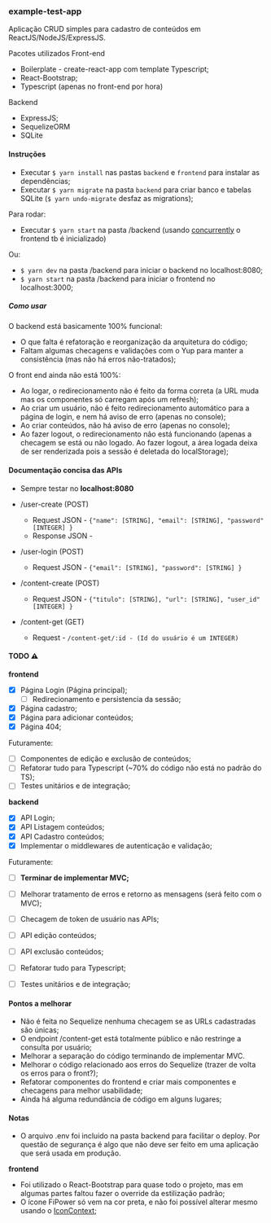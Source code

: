 ### example-test-app

Aplicação CRUD simples para cadastro de conteúdos em ReactJS/NodeJS/ExpressJS.

Pacotes utilizados
Front-end
- Boilerplate - create-react-app com template Typescript;
- React-Bootstrap;
- Typescript (apenas no front-end por hora)

Backend
- ExpressJS;
- SequelizeORM
- SQLite

#### Instruções
- Executar `$ yarn install` nas pastas `backend` e `frontend` para instalar as dependências;
- Executar `$ yarn migrate` na pasta `backend` para criar banco e tabelas SQLite (`$ yarn undo-migrate` desfaz as migrations);

Para rodar:
- Executar `$ yarn start` na pasta /backend (usando [concurrently](https://www.npmjs.com/package/concurrently) o frontend tb é inicializado)

Ou:
- `$ yarn dev` na pasta /backend para iniciar o backend no localhost:8080;
- `$ yarn start` na pasta /backend para iniciar o frontend no localhost:3000;

##### Como usar
O backend está basicamente 100% funcional:
  - O que falta é refatoração e reorganização da arquitetura do código;
  - Faltam algumas checagens e validações com o Yup para manter a consistência (mas não há erros não-tratados);

O front end ainda não está 100%:
  - Ao logar, o redirecionamento não é feito da forma correta (a URL muda mas os componentes só carregam após um refresh);
  - Ao criar um usuário, não é feito redirecionamento automático para a página de login, e nem há aviso de erro (apenas no console);
  - Ao criar conteúdos, não há aviso de erro (apenas no console);
  - Ao fazer logout, o redirecionamento não está funcionando (apenas a checagem se está ou não logado. Ao fazer logout, a área logada deixa de ser renderizada pois a sessão é deletada do localStorage);

#### Documentação concisa das APIs
- Sempre testar no **localhost:8080**

- /user-create (POST)
  - Request JSON - `{"name": [STRING], "email": [STRING], "password" [INTEGER] }`
  - Response JSON - 
- /user-login (POST)
  - Request JSON - `{"email": [STRING], "password": [STRING] }`
- /content-create (POST)
  - Request JSON - `{"titulo": [STRING], "url": [STRING], "user_id" [INTEGER] }`
- /content-get (GET)
  - Request - `/content-get/:id - (Id do usuário é um INTEGER)`


#### TODO :warning:
**frontend**
- [X] Página Login (Página principal);
  - [ ] Redirecionamento e persistencia da sessão;
- [X] Página cadastro;
- [X] Página para adicionar conteúdos;
- [X] Página 404;

Futuramente:
- [ ] Componentes de edição e exclusão de conteúdos;
- [ ] Refatorar tudo para Typescript (~70% do código não está no padrão do TS);
- [ ] Testes unitários e de integração;

**backend**
- [X] API Login;
- [X] API Listagem conteúdos;
- [X] API Cadastro conteúdos;
- [X] Implementar o middlewares de autenticação e validação;

Futuramente:
- [ ] **Terminar de implementar MVC;**
- [ ] Melhorar tratamento de erros e retorno as mensagens (será feito com o MVC);
- [ ] Checagem de token de usuário nas APIs;
- [ ] API edição conteúdos;
- [ ] API exclusão conteúdos;
- [ ] Refatorar tudo para Typescript;
- [ ] Testes unitários e de integração;


#### Pontos a melhorar
- Não é feita no Sequelize nenhuma checagem se as URLs cadastradas são únicas;
- O endpoint /content-get está totalmente público e não restringe a consulta por usuário;
- Melhorar a separação do código terminando de implementar MVC.
- Melhorar o código relacionado aos erros do Sequelize (trazer de volta os erros para o front?);
- Refatorar componentes do frontend e criar mais componentes e checagens para melhor usabilidade;
- Ainda há alguma redundância de código em alguns lugares;

#### Notas

- O arquivo .env foi incluido na pasta backend para facilitar o deploy.
Por questão de segurança é algo que não deve ser feito em uma aplicação que será usada em produção.

**frontend**
- Foi utilizado o React-Bootstrap para quase todo o projeto, mas em algumas partes faltou fazer o override da estilização padrão;
- O ícone FiPower só vem na cor preta, e não foi possível alterar mesmo usando o [IconContext](https://github.com/react-icons/react-icons#configuration);